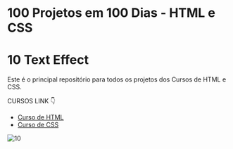 # 100 Projetos em 100 Dias - HTML e CSS
# 10 Text Effect 
Este é o principal repositório para todos os projetos dos Cursos de HTML e CSS.

CURSOS LINK 👇

-   [Curso de HTML](https://johnpires.com/cursos/html-tutorial/)
-   [Curso de CSS](https://johnpires.com/cursos/css-fundamentos-basicos/)



![10](https://user-images.githubusercontent.com/26515702/188922470-d425bd28-383b-46a5-b63e-2b945b4606ec.png)